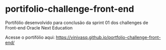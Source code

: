 # portifolio-challenge-front-end
Portifólio desenvolvido para conclusão da sprint 01 dos challenges de Front-end Oracle Next Education

Acesse o portifólio aqui: https://vinivasq.github.io/portfolio-challenge-front-end/
